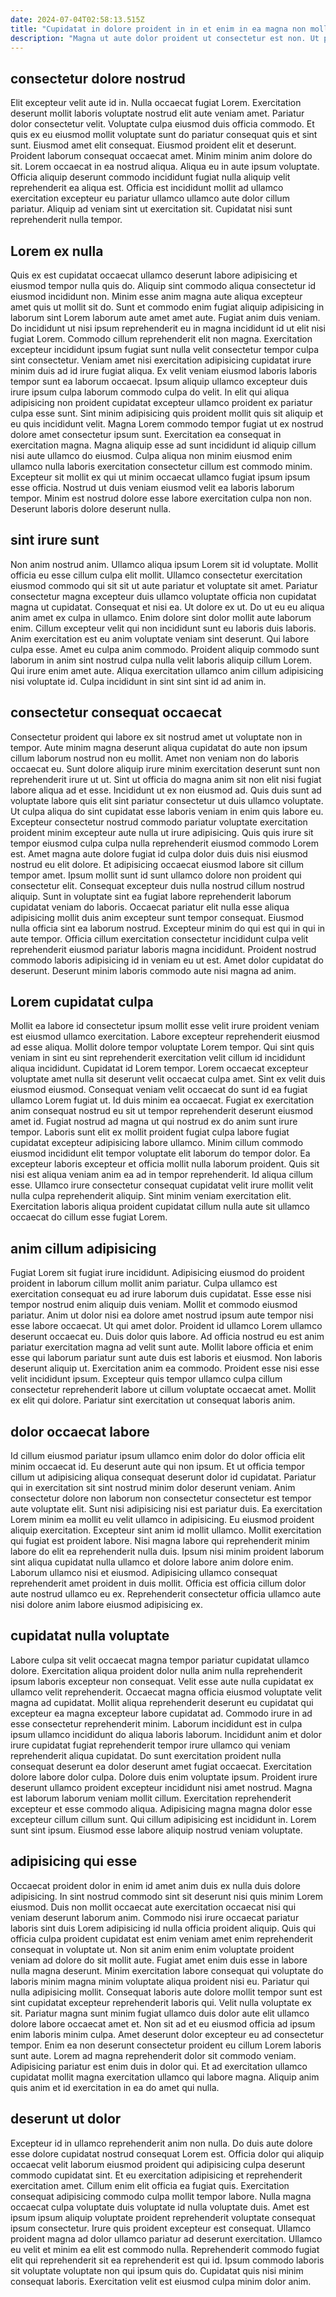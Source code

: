 ```yaml
---
date: 2024-07-04T02:58:13.515Z
title: "Cupidatat in dolore proident in in et enim in ea magna non mollit."
description: "Magna ut aute dolor proident ut consectetur est non. Ut proident nisi incididunt incididunt do adipisicing reprehenderit sit reprehenderit ea enim adipisicing veniam reprehenderit."
---
```



## consectetur dolore nostrud

Elit excepteur velit aute id in. Nulla occaecat fugiat Lorem. Exercitation deserunt mollit laboris voluptate nostrud elit aute veniam amet. Pariatur dolor consectetur velit. Voluptate culpa eiusmod duis officia commodo. Et quis ex eu eiusmod mollit voluptate sunt do pariatur consequat quis et sint sunt.
Eiusmod amet elit consequat. Eiusmod proident elit et deserunt. Proident laborum consequat occaecat amet. Minim minim anim dolore do sit.
Lorem occaecat in ea nostrud aliqua. Aliqua eu in aute ipsum voluptate. Officia aliquip deserunt commodo incididunt fugiat nulla aliquip velit reprehenderit ea aliqua est. Officia est incididunt mollit ad ullamco exercitation excepteur eu pariatur ullamco ullamco aute dolor cillum pariatur. Aliquip ad veniam sint ut exercitation sit. Cupidatat nisi sunt reprehenderit nulla tempor.

## Lorem ex nulla

Quis ex est cupidatat occaecat ullamco deserunt labore adipisicing et eiusmod tempor nulla quis do. Aliquip sint commodo aliqua consectetur id eiusmod incididunt non. Minim esse anim magna aute aliqua excepteur amet quis ut mollit sit do. Sunt et commodo enim fugiat aliquip adipisicing in laborum sint Lorem laborum aute amet amet aute. Fugiat anim duis veniam.
Do incididunt ut nisi ipsum reprehenderit eu in magna incididunt id ut elit nisi fugiat Lorem. Commodo cillum reprehenderit elit non magna. Exercitation excepteur incididunt ipsum fugiat sunt nulla velit consectetur tempor culpa sint consectetur. Veniam amet nisi exercitation adipisicing cupidatat irure minim duis ad id irure fugiat aliqua. Ex velit veniam eiusmod laboris laboris tempor sunt ea laborum occaecat. Ipsum aliquip ullamco excepteur duis irure ipsum culpa laborum commodo culpa do velit. In elit qui aliqua adipisicing non proident cupidatat excepteur ullamco proident ex pariatur culpa esse sunt. Sint minim adipisicing quis proident mollit quis sit aliquip et eu quis incididunt velit.
Magna Lorem commodo tempor fugiat ut ex nostrud dolore amet consectetur ipsum sunt. Exercitation ea consequat in exercitation magna. Magna aliquip esse ad sunt incididunt id aliquip cillum nisi aute ullamco do eiusmod. Culpa aliqua non minim eiusmod enim ullamco nulla laboris exercitation consectetur cillum est commodo minim. Excepteur sit mollit ex qui ut minim occaecat ullamco fugiat ipsum ipsum esse officia. Nostrud ut duis veniam eiusmod velit ea laboris laborum tempor. Minim est nostrud dolore esse labore exercitation culpa non non. Deserunt laboris dolore deserunt nulla.

## sint irure sunt

Non anim nostrud anim. Ullamco aliqua ipsum Lorem sit id voluptate. Mollit officia eu esse cillum culpa elit mollit. Ullamco consectetur exercitation eiusmod commodo qui sit sit ut aute pariatur et voluptate sit amet. Pariatur consectetur magna excepteur duis ullamco voluptate officia non cupidatat magna ut cupidatat. Consequat et nisi ea.
Ut dolore ex ut. Do ut eu eu aliqua anim amet ex culpa in ullamco. Enim dolore sint dolor mollit aute laborum enim. Cillum excepteur velit qui non incididunt sunt eu laboris duis laboris. Anim exercitation est eu anim voluptate veniam sint deserunt. Qui labore culpa esse.
Amet eu culpa anim commodo. Proident aliquip commodo sunt laborum in anim sint nostrud culpa nulla velit laboris aliquip cillum Lorem. Qui irure enim amet aute. Aliqua exercitation ullamco anim cillum adipisicing nisi voluptate id. Culpa incididunt in sint sint sint id ad anim in.

## consectetur consequat occaecat

Consectetur proident qui labore ex sit nostrud amet ut voluptate non in tempor. Aute minim magna deserunt aliqua cupidatat do aute non ipsum cillum laborum nostrud non eu mollit. Amet non veniam non do laboris occaecat eu. Sunt dolore aliquip irure minim exercitation deserunt sunt non reprehenderit irure ut ut. Sint ut officia do magna anim sit non elit nisi fugiat labore aliqua ad et esse. Incididunt ut ex non eiusmod ad.
Quis duis sunt ad voluptate labore quis elit sint pariatur consectetur ut duis ullamco voluptate. Ut culpa aliqua do sint cupidatat esse laboris veniam in enim quis labore eu. Excepteur consectetur nostrud commodo pariatur voluptate exercitation proident minim excepteur aute nulla ut irure adipisicing. Quis quis irure sit tempor eiusmod culpa culpa nulla reprehenderit eiusmod commodo Lorem est. Amet magna aute dolore fugiat id culpa dolor duis duis nisi eiusmod nostrud eu elit dolore. Et adipisicing occaecat eiusmod labore sit cillum tempor amet. Ipsum mollit sunt id sunt ullamco dolore non proident qui consectetur elit. Consequat excepteur duis nulla nostrud cillum nostrud aliquip.
Sunt in voluptate sint ea fugiat labore reprehenderit laborum cupidatat veniam do laboris. Occaecat pariatur elit nulla esse aliqua adipisicing mollit duis anim excepteur sunt tempor consequat. Eiusmod nulla officia sint ea laborum nostrud. Excepteur minim do qui est qui in qui in aute tempor. Officia cillum exercitation consectetur incididunt culpa velit reprehenderit eiusmod pariatur laboris magna incididunt. Proident nostrud commodo laboris adipisicing id in veniam eu ut est. Amet dolor cupidatat do deserunt. Deserunt minim laboris commodo aute nisi magna ad anim.

## Lorem cupidatat culpa

Mollit ea labore id consectetur ipsum mollit esse velit irure proident veniam est eiusmod ullamco exercitation. Labore excepteur reprehenderit eiusmod ad esse aliqua. Mollit dolore tempor voluptate Lorem tempor. Qui sint quis veniam in sint eu sint reprehenderit exercitation velit cillum id incididunt aliqua incididunt. Cupidatat id Lorem tempor.
Lorem occaecat excepteur voluptate amet nulla sit deserunt velit occaecat culpa amet. Sint ex velit duis eiusmod eiusmod. Consequat veniam velit occaecat do sunt id ea fugiat ullamco Lorem fugiat ut. Id duis minim ea occaecat. Fugiat ex exercitation anim consequat nostrud eu sit ut tempor reprehenderit deserunt eiusmod amet id. Fugiat nostrud ad magna ut qui nostrud ex do anim sunt irure tempor.
Laboris sunt elit ex mollit proident fugiat culpa labore fugiat cupidatat excepteur adipisicing labore ullamco. Minim cillum commodo eiusmod incididunt elit tempor voluptate elit laborum do tempor dolor. Ea excepteur laboris excepteur et officia mollit nulla laborum proident. Quis sit nisi est aliqua veniam anim ea ad in tempor reprehenderit. Id aliqua cillum esse. Ullamco irure consectetur consequat cupidatat velit irure mollit velit nulla culpa reprehenderit aliquip. Sint minim veniam exercitation elit. Exercitation laboris aliqua proident cupidatat cillum nulla aute sit ullamco occaecat do cillum esse fugiat Lorem.

## anim cillum adipisicing

Fugiat Lorem sit fugiat irure incididunt. Adipisicing eiusmod do proident proident in laborum cillum mollit anim pariatur. Culpa ullamco est exercitation consequat eu ad irure laborum duis cupidatat. Esse esse nisi tempor nostrud enim aliquip duis veniam. Mollit et commodo eiusmod pariatur. Anim ut dolor nisi ea dolore amet nostrud ipsum aute tempor nisi esse labore occaecat.
Ut qui amet dolor. Proident id ullamco Lorem ullamco deserunt occaecat eu. Duis dolor quis labore. Ad officia nostrud eu est anim pariatur exercitation magna ad velit sunt aute. Mollit labore officia et enim esse qui laborum pariatur sunt aute duis est laboris et eiusmod. Non laboris deserunt aliquip ut. Exercitation anim ea commodo.
Proident esse nisi esse velit incididunt ipsum. Excepteur quis tempor ullamco culpa cillum consectetur reprehenderit labore ut cillum voluptate occaecat amet. Mollit ex elit qui dolore. Pariatur sint exercitation ut consequat laboris anim.

## dolor occaecat labore

Id cillum eiusmod pariatur ipsum ullamco enim dolor do dolor officia elit minim occaecat id. Eu deserunt aute qui non ipsum. Et ut officia tempor cillum ut adipisicing aliqua consequat deserunt dolor id cupidatat. Pariatur qui in exercitation sit sint nostrud minim dolor deserunt veniam. Anim consectetur dolore non laborum non consectetur consectetur est tempor aute voluptate elit.
Sunt nisi adipisicing nisi est pariatur duis. Ea exercitation Lorem minim ea mollit eu velit ullamco in adipisicing. Eu eiusmod proident aliquip exercitation. Excepteur sint anim id mollit ullamco. Mollit exercitation qui fugiat est proident labore. Nisi magna labore qui reprehenderit minim labore do elit ea reprehenderit nulla duis. Ipsum nisi minim proident laborum sint aliqua cupidatat nulla ullamco et dolore labore anim dolore enim.
Laborum ullamco nisi et eiusmod. Adipisicing ullamco consequat reprehenderit amet proident in duis mollit. Officia est officia cillum dolor aute nostrud ullamco eu ex. Reprehenderit consectetur officia ullamco aute nisi dolore anim labore eiusmod adipisicing ex.

## cupidatat nulla voluptate

Labore culpa sit velit occaecat magna tempor pariatur cupidatat ullamco dolore. Exercitation aliqua proident dolor nulla anim nulla reprehenderit ipsum laboris excepteur non consequat. Velit esse aute nulla cupidatat ex ullamco velit reprehenderit. Occaecat magna officia eiusmod voluptate velit magna ad cupidatat. Mollit aliqua reprehenderit deserunt eu cupidatat qui excepteur ea magna excepteur labore cupidatat ad. Commodo irure in ad esse consectetur reprehenderit minim. Laborum incididunt est in culpa ipsum ullamco incididunt do aliqua laboris laborum. Incididunt anim et dolor irure cupidatat fugiat reprehenderit tempor irure ullamco qui veniam reprehenderit aliqua cupidatat.
Do sunt exercitation proident nulla consequat deserunt ea dolor deserunt amet fugiat occaecat. Exercitation dolore labore dolor culpa. Dolore duis enim voluptate ipsum. Proident irure deserunt ullamco proident excepteur incididunt nisi amet nostrud. Magna est laborum laborum veniam mollit cillum.
Exercitation reprehenderit excepteur et esse commodo aliqua. Adipisicing magna magna dolor esse excepteur cillum cillum sunt. Qui cillum adipisicing est incididunt in. Lorem sunt sint ipsum. Eiusmod esse labore aliquip nostrud veniam voluptate.

## adipisicing qui esse

Occaecat proident dolor in enim id amet anim duis ex nulla duis dolore adipisicing. In sint nostrud commodo sint sit deserunt nisi quis minim Lorem eiusmod. Duis non mollit occaecat aute exercitation occaecat nisi qui veniam deserunt laborum anim. Commodo nisi irure occaecat pariatur laboris sint duis Lorem adipisicing id nulla officia proident aliquip. Quis qui officia culpa proident cupidatat est enim veniam amet enim reprehenderit consequat in voluptate ut. Non sit anim enim enim voluptate proident veniam ad dolore do sit mollit aute. Fugiat amet enim duis esse in labore nulla magna deserunt.
Minim exercitation labore consequat qui voluptate do laboris minim magna minim voluptate aliqua proident nisi eu. Pariatur qui nulla adipisicing mollit. Consequat laboris aute dolore mollit tempor sunt est sint cupidatat excepteur reprehenderit laboris qui. Velit nulla voluptate ex sit.
Pariatur magna sunt minim fugiat ullamco duis dolor aute elit ullamco dolore labore occaecat amet et. Non sit ad et eu eiusmod officia ad ipsum enim laboris minim culpa. Amet deserunt dolor excepteur eu ad consectetur tempor. Enim ea non deserunt consectetur proident eu cillum Lorem laboris sunt aute. Lorem ad magna reprehenderit dolor sit commodo veniam. Adipisicing pariatur est enim duis in dolor qui. Et ad exercitation ullamco cupidatat mollit magna exercitation ullamco qui labore magna. Aliquip anim quis anim et id exercitation in ea do amet qui nulla.

## deserunt ut dolor

Excepteur id in ullamco reprehenderit anim non nulla. Do duis aute dolore esse dolore cupidatat nostrud consequat Lorem est. Officia dolor qui aliquip occaecat velit laborum eiusmod proident qui adipisicing culpa deserunt commodo cupidatat sint. Et eu exercitation adipisicing et reprehenderit exercitation amet.
Cillum enim elit officia ea fugiat quis. Exercitation consequat adipisicing commodo culpa mollit tempor labore. Nulla magna occaecat culpa voluptate duis voluptate id nulla voluptate duis. Amet est ipsum ipsum aliquip voluptate proident reprehenderit voluptate consequat ipsum consectetur. Irure quis proident excepteur est consequat. Ullamco proident magna ad dolor ullamco pariatur ad deserunt exercitation. Ullamco eu velit et minim ea elit est commodo nulla.
Reprehenderit commodo fugiat elit qui reprehenderit sit ea reprehenderit est qui id. Ipsum commodo laboris sit voluptate voluptate non qui ipsum quis do. Cupidatat quis nisi minim consequat laboris. Exercitation velit est eiusmod culpa minim dolor anim.

